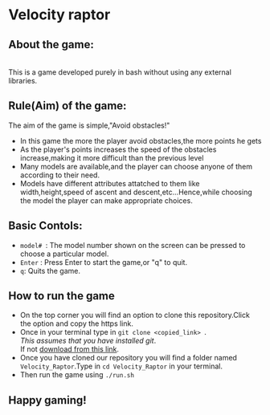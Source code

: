 
# Velocity raptor
## About the game:
<br>
This is a game developed purely in bash without using any external libraries.

## Rule(Aim) of the game:
<span>The aim of the game is simple,"Avoid obstacles!"</span>

* In this game the more the player avoid obstacles,the more points he gets
* As the player's points increases the speed of the obstacles increase,making it more difficult than the previous level
* Many models are available,and the player can choose anyone of them according to their need.
* Models have different attributes attatched to them like width,height,speed of ascent and descent,etc...Hence,while choosing the model the player  can make appropriate choices.

## Basic Contols:

* `model# `:  The model number shown on the screen can be pressed to choose a particular model.
* `Enter` : Press Enter to start the game,or "q" to quit.</li>
* `q`: Quits the game.
## How to run the game

* On the top corner you will find an option to clone this repository.Click the option and copy the https link.
* Once in your terminal type in 
```git clone <copied_link> ```.<br>*This assumes that you have installed git*.<br>If not [download from this link](https://git-scm.com/download/linux).
* Once you have cloned our repository you will find a folder named `Velocity_Raptor`.Type in `cd Velocity_Raptor` in your terminal.
* Then run the game using `./run.sh`
## Happy gaming!